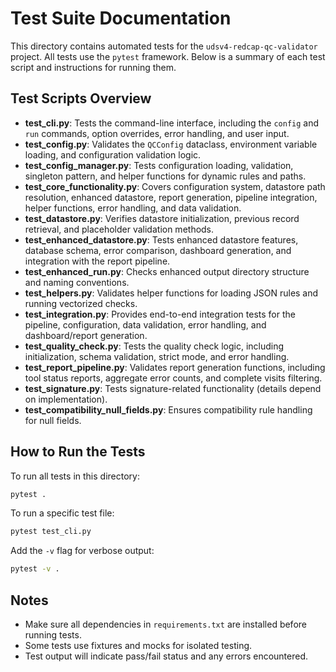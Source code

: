 # Test Suite Documentation

This directory contains automated tests for the `udsv4-redcap-qc-validator` project. All tests use the `pytest` framework. Below is a summary of each test script and instructions for running them.

## Test Scripts Overview

- **test_cli.py**: Tests the command-line interface, including the `config` and `run` commands, option overrides, error handling, and user input.
- **test_config.py**: Validates the `QCConfig` dataclass, environment variable loading, and configuration validation logic.
- **test_config_manager.py**: Tests configuration loading, validation, singleton pattern, and helper functions for dynamic rules and paths.
- **test_core_functionality.py**: Covers configuration system, datastore path resolution, enhanced datastore, report generation, pipeline integration, helper functions, error handling, and data validation.
- **test_datastore.py**: Verifies datastore initialization, previous record retrieval, and placeholder validation methods.
- **test_enhanced_datastore.py**: Tests enhanced datastore features, database schema, error comparison, dashboard generation, and integration with the report pipeline.
- **test_enhanced_run.py**: Checks enhanced output directory structure and naming conventions.
- **test_helpers.py**: Validates helper functions for loading JSON rules and running vectorized checks.
- **test_integration.py**: Provides end-to-end integration tests for the pipeline, configuration, data validation, error handling, and dashboard/report generation.
- **test_quality_check.py**: Tests the quality check logic, including initialization, schema validation, strict mode, and error handling.
- **test_report_pipeline.py**: Validates report generation functions, including tool status reports, aggregate error counts, and complete visits filtering.
- **test_signature.py**: Tests signature-related functionality (details depend on implementation).
- **test_compatibility_null_fields.py**: Ensures compatibility rule handling for null fields.

## How to Run the Tests

To run all tests in this directory:

```sh
pytest .
```

To run a specific test file:

```sh
pytest test_cli.py
```

Add the `-v` flag for verbose output:

```sh
pytest -v .
```

## Notes
- Make sure all dependencies in `requirements.txt` are installed before running tests.
- Some tests use fixtures and mocks for isolated testing.
- Test output will indicate pass/fail status and any errors encountered.
